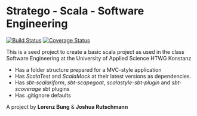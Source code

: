Stratego - Scala - Software Engineering
=========================


[![Build Status](https://travis-ci.org/LorenzBung/htwg.se.stratego.svg?branch=develop)](https://travis-ci.org/LorenzBung/htwg.se.stratego) [![Coverage Status](https://coveralls.io/repos/github/LorenzBung/htwg.se.stratego/badge.svg?branch=develop&service=github)](https://coveralls.io/github/LorenzBung/htwg.se.stratego?branch=develop)

This is a seed project to create a basic scala project as used in the
class Software Engineering at the University of Applied Science HTWG Konstanz

* Has a folder structure prepared for a MVC-style application
* Has *ScalaTest* and *ScalaMock* at their latest versions as dependencies.
* Has *sbt-scalariform*, *sbt-scapegoat*, *scalastyle-sbt-plugin* and *sbt-scoverage* sbt plugins
* Has .gitignore defaults


A project by **Lorenz Bung** & **Joshua Rutschmann**
